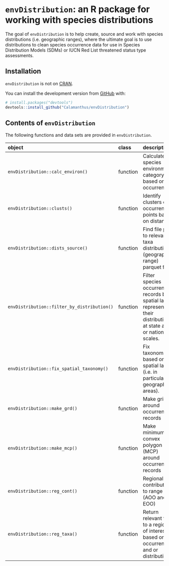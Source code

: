 
<!-- README.md is generated from README.Rmd. Please edit that file -->

# `envDistribution`: an R package for working with species distributions

<!-- badges: start -->
<!-- badges: end -->

The goal of `envDistribution` is to help create, source and work with
species distributions (i.e. geographic ranges), where the ultimate goal
is to use distributions to clean species occurrence data for use in
Species Distribution Models (SDMs) or IUCN Red List threatened status
type assessments.

## Installation

`envDistribution` is not on [CRAN](https://CRAN.R-project.org).

You can install the development version from
[GitHub](https://github.com/) with:

``` r
# install.packages("devtools")
devtools::install_github("Calamanthus/envDistribution")
```

## Contents of `envDistribution`

The following functions and data sets are provided in `envDistribution`.

| object                                      | class    | description                                                                                                           |
|:--------------------------------------------|:---------|:----------------------------------------------------------------------------------------------------------------------|
| `envDistribution::calc_environ()`           | function | Calculate a species environment category based on occurrences.                                                        |
| `envDistribution::clusts()`                 | function | Identify clusters of occurrence points based on distance.                                                             |
| `envDistribution::dists_source()`           | function | Find file path to relevant taxa distribution (geographic range) parquet files.                                        |
| `envDistribution::filter_by_distribution()` | function | Filter species occurrence records by spatial layers representing their distributions at state and or national scales. |
| `envDistribution::fix_spatial_taxonomy()`   | function | Fix taxonomies based on spatial layers (i.e. in particular geographic areas).                                         |
| `envDistribution::make_grd()`               | function | Make grid around occurrence records                                                                                   |
| `envDistribution::make_mcp()`               | function | Make minimum convex polygon (MCP) around occurrence records                                                           |
| `envDistribution::reg_cont()`               | function | Regional contribution to range (AOO and EOO)                                                                          |
| `envDistribution::reg_taxa()`               | function | Return relevant taxa to a region of interest based on occurrences and or distributions.                               |
